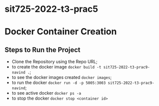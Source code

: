 # sit725-2022-t3-prac5

Docker Container Creation
=============================

## Steps to Run the Project
 * Clone the Repository using the Repo URL;
* to create the docker image `docker build -t sit725-2022-t3-prac9-navind .`;
* to see the docker images created `docker images`;
* to run the docker `docker run -d -p 5005:3003 sit725-2022-t3-prac9-navind`;
* to see active docker `docker ps -a`
* to stop the docker `docker stop <container id>`

 

